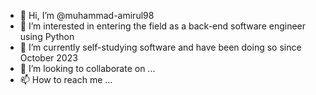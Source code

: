 - 👋 Hi, I’m @muhammad-amirul98
- 👀 I’m interested in entering the field as a back-end software engineer using Python
- 🌱 I’m currently self-studying software and have been doing so since October 2023
- 💞️ I’m looking to collaborate on ...
- 📫 How to reach me ...

<!---
muhammad-amirul98/muhammad-amirul98 is a ✨ special ✨ repository because its `README.md` (this file) appears on your GitHub profile.
You can click the Preview link to take a look at your changes.
--->
